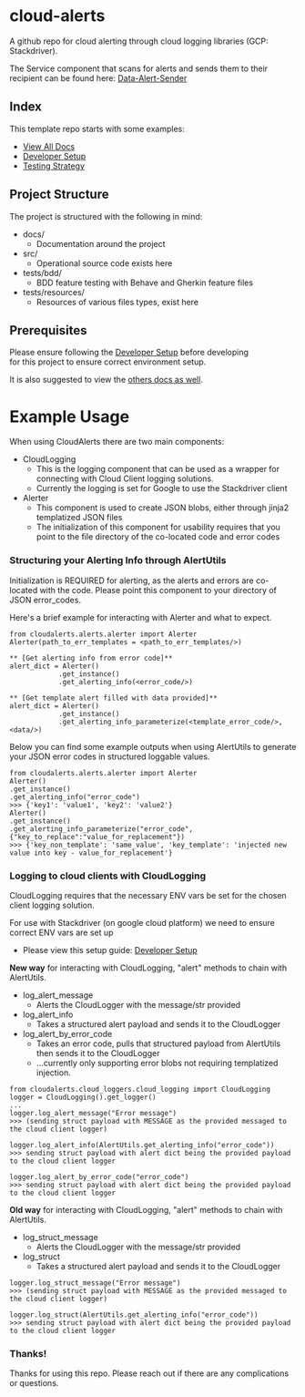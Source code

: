 # cloud-alerts

A github repo for cloud alerting through cloud logging libraries (GCP: Stackdriver).

The Service component that scans for alerts and sends them to their recipient can be found here:
[Data-Alert-Sender](https://github.com/mozilla-it/data-alert-sender)

## Index

This template repo starts with some examples:
* [View All Docs](./docs/)
* [Developer Setup](./docs/developer_setup.md)
* [Testing Strategy](./docs/testing_strategy.md)

## Project Structure

The project is structured with the following in mind:

- docs/
    - Documentation around the project
- src/
    - Operational source code exists here
- tests/bdd/
    - BDD feature testing with Behave and Gherkin feature files
- tests/resources/
    - Resources of various files types, exist here

## Prerequisites

Please ensure following the [Developer Setup](./docs/developer_setup.md) before developing \
for this project to ensure correct environment setup.

It is also suggested to view the [others docs as well](./docs/).

# Example Usage

When using CloudAlerts there are two main components:
- CloudLogging
    - This is the logging component that can be used as a wrapper for connecting with Cloud Client logging solutions.
    - Currently the logging is set for Google to use the Stackdriver client
- Alerter
    - This component is used to create JSON blobs, either through jinja2 templatized JSON files
    - The initialization of this component for usability requires that you point to the file directory of the co-located code and error codes

 ### Structuring your Alerting Info through AlertUtils

Initialization is REQUIRED for alerting, as the alerts and errors are co-located with the code.
Please point this component to your directory of JSON error_codes.

Here's a brief example for interacting with Alerter and what to expect.
```
from cloudalerts.alerts.alerter import Alerter
Alerter(path_to_err_templates = <path_to_err_templates/>)

** [Get alerting info from error code]**
alert_dict = Alerter()
            .get_instance()
            .get_alerting_info(<error_code/>)

** [Get template alert filled with data provided]**
alert_dict = Alerter()
            .get_instance()
            .get_alerting_info_parameterize(<template_error_code/>, <data/>)
```

Below you can find some example outputs when using AlertUtils to generate your JSON error codes in structured loggable values.
```
from cloudalerts.alerts.alerter import Alerter
Alerter()
.get_instance()
.get_alerting_info("error_code")
>>> {'key1': 'value1', 'key2': 'value2'}
Alerter()
.get_instance()
.get_alerting_info_parameterize("error_code",{"key_to_replace":"value_for_replacement"})
>>> {'key_non_template': 'same_value', 'key_template': 'injected new value into key - value_for_replacement'}
```

### Logging to cloud clients with CloudLogging
CloudLogging requires that the necessary ENV vars be set for the chosen client logging solution.

For use with Stackdriver (on google cloud platform) we need to ensure correct ENV vars are set up
- Please view this setup guide: [Developer Setup](./docs/developer_setup.md)

**New way** for interacting with CloudLogging, "alert" methods to chain with AlertUtils.
- log_alert_message
    - Alerts the CloudLogger with the message/str provided
- log_alert_info
    - Takes a structured alert payload and sends it to the CloudLogger
- log_alert_by_error_code
    - Takes an error code, pulls that structured payload from AlertUtils then sends it to the CloudLogger
    - ...currently only supporting error blobs not requiring templatized injection.

```
from cloudalerts.cloud_loggers.cloud_logging import CloudLogging
logger = CloudLogging().get_logger()
...
logger.log_alert_message("Error message")
>>> (sending struct payload with MESSAGE as the provided messaged to the cloud client logger)

logger.log_alert_info(AlertUtils.get_alerting_info("error_code"))
>>> sending struct payload with alert dict being the provided payload to the cloud client logger

logger.log_alert_by_error_code("error_code")
>>> sending struct payload with alert dict being the provided payload to the cloud client logger
```

**Old way** for interacting with CloudLogging, "alert" methods to chain with AlertUtils.
- log_struct_message
    - Alerts the CloudLogger with the message/str provided
- log_struct
    - Takes a structured alert payload and sends it to the CloudLogger
```
logger.log_struct_message("Error message")
>>> (sending struct payload with MESSAGE as the provided messaged to the cloud client logger)

logger.log_struct(AlertUtils.get_alerting_info("error_code"))
>>> sending struct payload with alert dict being the provided payload to the cloud client logger
```

### Thanks!

Thanks for using this repo. Please reach out if there are any complications or questions.

